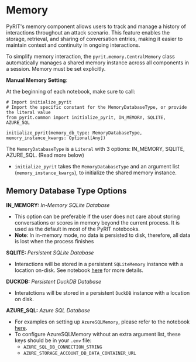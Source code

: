 # Memory

PyRIT's memory component allows users to track and manage a history of interactions throughout an attack scenario. This feature enables the storage, retrieval, and sharing of conversation entries, making it easier to maintain context and continuity in ongoing interactions.

To simplify memory interaction, the `pyrit.memory.CentralMemory` class automatically manages a shared memory instance across all components in a session. Memory must be set explicitly.

**Manual Memory Setting**:

At the beginning of each notebook, make sure to call:
```
# Import initialize_pyrit
# Import the specific constant for the MemoryDatabaseType, or provide the literal value
from pyrit.common import initialize_pyrit, IN_MEMORY, SQLITE, AZURE_SQL

initialize_pyrit(memory_db_type: MemoryDatabaseType, memory_instance_kwargs: Optional[Any])
```

The `MemoryDatabaseType` is a `Literal` with 3 options: IN_MEMORY, SQLITE, AZURE_SQL. (Read more below)
   - `initialize_pyrit` takes the `MemoryDatabaseType` and an argument list (`memory_instance_kwargs`), to initialize the shared memory instance.

##  Memory Database Type Options

**IN_MEMORY:** _In-Memory SQLite Database_
   - This option can be preferable if the user does not care about storing conversations or scores in memory beyond the current process. It is used as the default in most of the PyRIT notebooks.
   - **Note**: In in-memory mode, no data is persisted to disk, therefore, all data is lost when the process finishes

**SQLITE:** _Persistent SQLite Database_
   - Interactions will be stored in a persistent `SQLiteMemory` instance with a location on-disk. See notebook [here](./1_sqlite_memory.ipynb) for more details.

**DUCKDB:** _Persistent DuckDB Database_
   - Interatctions will be stored in a persistent `DuckDB` instance with a location on disk.

**AZURE_SQL:** _Azure SQL Database_
   - For examples on setting up `AzureSQLMemory`, please refer to the notebook [here](./7_azure_sql_memory_orchestrators.ipynb).
   - To configure AzureSQLMemory without an extra argument list, these keys should be in your `.env` file:
     - `AZURE_SQL_DB_CONNECTION_STRING`
     - `AZURE_STORAGE_ACCOUNT_DB_DATA_CONTAINER_URL`
